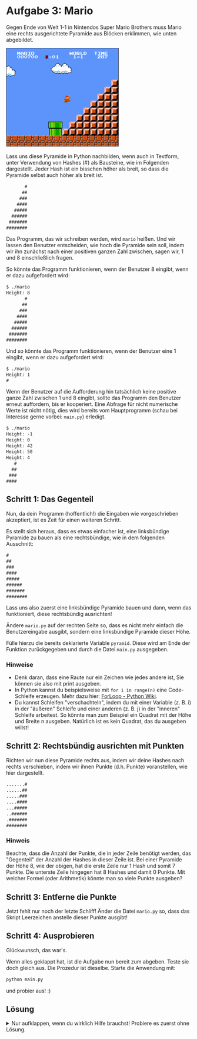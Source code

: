 # Aufgabe 3: Mario
Gegen Ende von Welt 1-1 in Nintendos Super Mario Brothers muss Mario eine rechts ausgerichtete Pyramide aus Blöcken erklimmen, wie unten abgebildet.

![Super Mario Pyramid](instruction-assets/pyramid.png)

Lass uns diese Pyramide in Python nachbilden, wenn auch in Textform, unter Verwendung von Hashes (#) als Bausteine, wie im Folgenden dargestellt. Jeder Hash ist ein bisschen höher als breit, so dass die Pyramide selbst auch höher als breit ist.

```
       #
      ##
     ###
    ####
   #####
  ######
 #######
########
```

Das Programm, das wir schreiben werden, wird `mario` heißen. Und wir lassen den Benutzer entscheiden, wie hoch die Pyramide sein soll, indem wir ihn zunächst nach einer positiven ganzen Zahl zwischen, sagen wir, 1 und 8 einschließlich fragen.

So könnte das Programm funktionieren, wenn der Benutzer 8 eingibt, wenn er dazu aufgefordert wird:

```
$ ./mario
Height: 8
       #
      ##
     ###
    ####
   #####
  ######
 #######
########
```

Und so könnte das Programm funktionieren, wenn der Benutzer eine 1 eingibt, wenn er dazu aufgefordert wird:

```
$ ./mario
Height: 1
#
```

Wenn der Benutzer auf die Aufforderung hin tatsächlich keine positive ganze Zahl zwischen 1 und 8 eingibt, sollte das Programm den Benutzer erneut auffordern, bis er kooperiert. Eine Abfrage für nicht numerische Werte ist nicht nötig, dies wird bereits vom Hauptprogramm (schau bei Interesse gerne vorbei: `main.py`) erledigt.

```
$ ./mario
Height: -1
Height: 0
Height: 42
Height: 50
Height: 4
   #
  ##
 ###
####
```
## Schritt 1: Das Gegenteil
Nun, da dein Programm (hoffentlich!) die Eingaben wie vorgeschrieben akzeptiert, ist es Zeit für einen weiteren Schritt.

Es stellt sich heraus, dass es etwas einfacher ist, eine linksbündige Pyramide zu bauen als eine rechtsbündige, wie in dem folgenden Ausschnitt:

```
#
##
###
####
#####
######
#######
########
```

Lass uns also zuerst eine linksbündige Pyramide bauen und dann, wenn das funktioniert, diese rechtsbündig ausrichten!

Ändere `mario.py` auf der rechten Seite so, dass es nicht mehr einfach die Benutzereingabe ausgibt, sondern eine linksbündige Pyramide dieser Höhe.

Fülle hierzu die bereits deklarierte Variable `pyramid`. Diese wird am Ende der Funktion zurückgegeben und durch die Datei `main.py` ausgegeben.

### Hinweise
- Denk daran, dass eine Raute nur ein Zeichen wie jedes andere ist, Sie können sie also mit print ausgeben.
- In Python kannst du beispielsweise mit `for i in range(n)` eine Code-Schleife erzeugen. Mehr dazu hier: [ForLoop - Python Wiki](https://wiki.python.org/moin/ForLoop).
- Du kannst Schleifen "verschachteln", indem du mit einer Variable (z. B. i) in der "äußeren" Schleife und einer anderen (z. B. j) in der "inneren" Schleife arbeitest. So könnte man zum Beispiel ein Quadrat mit der Höhe und Breite n ausgeben. Natürlich ist es kein Quadrat, das du ausgeben willst!


## Schritt 2: Rechtsbündig ausrichten mit Punkten
Richten wir nun diese Pyramide rechts aus, indem wir deine Hashes nach rechts verschieben, indem wir ihnen Punkte (d.h. Punkte) voranstellen, wie hier dargestellt.

```
.......#
......##
.....###
....####
...#####
..######
.#######
########
```

### Hinweis
Beachte, dass die Anzahl der Punkte, die in jeder Zeile benötigt werden, das "Gegenteil" der Anzahl der Hashes in dieser Zeile ist. Bei einer Pyramide der Höhe 8, wie der obigen, hat die erste Zeile nur 1 Hash und somit 7 Punkte. Die unterste Zeile hingegen hat 8 Hashes und damit 0 Punkte. Mit welcher Formel (oder Arithmetik) könnte man so viele Punkte ausgeben?

## Schritt 3: Entferne die Punkte
Jetzt fehlt nur noch der letzte Schliff! Änder die Datei `mario.py` so, dass das Skript Leerzeichen anstelle dieser Punkte ausgibt!

## Schritt 4: Ausprobieren
Glückwunsch, das war's.

Wenn alles geklappt hat, ist die Aufgabe nun bereit zum abgeben. Teste sie doch gleich aus. Die Prozedur ist dieselbe. Starte die Anwendung mit:

```bash
python main.py
```

und probier aus! :)

## Lösung
<details>
  <summary>Nur aufklappen, wenn du wirklich Hilfe brauchst! Probiere es zuerst ohne Lösung.</summary>
  
  ### mario.py
  ```python
    # No pyramids with height less than 1
    if (height < 1):
      return

    for i in range(height):
      # Loop to add spaces
      for k in range(height - i, 1, -1):
          pyramid += ' '
      # Loop to add hashes
      for j in range(0, i+1, 1):
          pyramid += '#'
      
      if (i < height - 1):
          pyramid += '\n'
  ```

  >Tipp: Achte immer darauf, dass die Zeilen richtig eingerückt sind!
</details>
